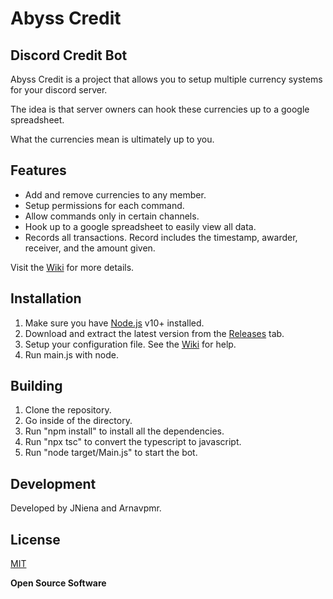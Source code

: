 # Abyss Credit
## Discord Credit Bot

Abyss Credit is a project that allows you to setup multiple currency systems for your discord server.

The idea is that server owners can hook these currencies up to a google spreadsheet.

What the currencies mean is ultimately up to you.

## Features

- Add and remove currencies to any member.
- Setup permissions for each command.
- Allow commands only in certain channels.
- Hook up to a google spreadsheet to easily view all data.
- Records all transactions. Record includes the timestamp, awarder, receiver, and the amount given.

Visit the [Wiki](https://github.com/JNiena/Abyss-Credit/wiki) for more details.

## Installation

1. Make sure you have [Node.js](https://nodejs.org/) v10+ installed.
2. Download and extract the latest version from the [Releases](https://github.com/JNiena/Abyss-Credit/releases/latest) tab.
3. Setup your configuration file. See the [Wiki](https://github.com/JNiena/Abyss-Credit/wiki) for help.
4. Run main.js with node.

## Building

1. Clone the repository.
2. Go inside of the directory.
4. Run "npm install"  to install all the dependencies.
3. Run "npx tsc" to convert the typescript to javascript.
4. Run "node target/Main.js" to start the bot.

## Development

Developed by JNiena and Arnavpmr.

## License

[MIT](https://github.com/JNiena/Abyss-Credit/blob/main/LICENSE)

**Open Source Software**
